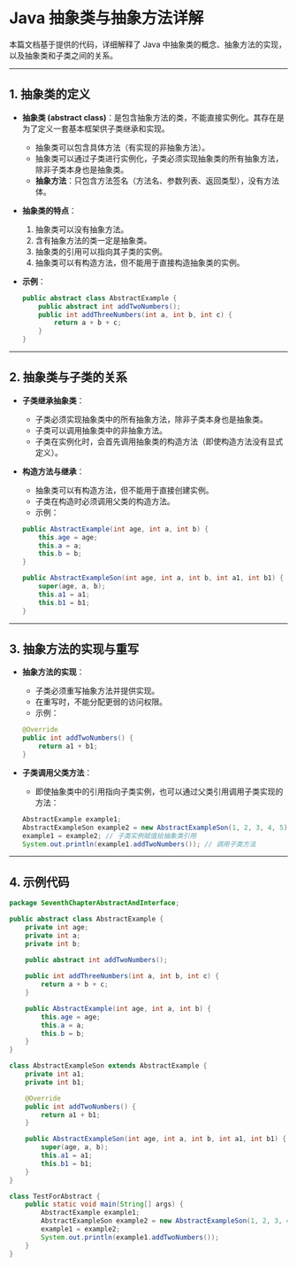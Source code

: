 
# Java 抽象类与抽象方法详解

本篇文档基于提供的代码，详细解释了 Java 中抽象类的概念、抽象方法的实现，以及抽象类和子类之间的关系。

---

## 1. 抽象类的定义

- **抽象类 (abstract class)**：是包含抽象方法的类，不能直接实例化。其存在是为了定义一套基本框架供子类继承和实现。
    - 抽象类可以包含具体方法（有实现的非抽象方法）。
    - 抽象类可以通过子类进行实例化，子类必须实现抽象类的所有抽象方法，除非子类本身也是抽象类。
    - **抽象方法**：只包含方法签名（方法名、参数列表、返回类型），没有方法体。

- **抽象类的特点**：
    1. 抽象类可以没有抽象方法。
    2. 含有抽象方法的类一定是抽象类。
    3. 抽象类的引用可以指向其子类的实例。
    4. 抽象类可以有构造方法，但不能用于直接构造抽象类的实例。

- **示例**：
    ```java
    public abstract class AbstractExample {
        public abstract int addTwoNumbers();
        public int addThreeNumbers(int a, int b, int c) {
            return a + b + c;
        }
    }
    ```

---

## 2. 抽象类与子类的关系

- **子类继承抽象类**：
    - 子类必须实现抽象类中的所有抽象方法，除非子类本身也是抽象类。
    - 子类可以调用抽象类中的非抽象方法。
    - 子类在实例化时，会首先调用抽象类的构造方法（即使构造方法没有显式定义）。

- **构造方法与继承**：
    - 抽象类可以有构造方法，但不能用于直接创建实例。
    - 子类在构造时必须调用父类的构造方法。
    - 示例：
    ```java
    public AbstractExample(int age, int a, int b) {
        this.age = age;
        this.a = a;
        this.b = b;
    }

    public AbstractExampleSon(int age, int a, int b, int a1, int b1) {
        super(age, a, b);
        this.a1 = a1;
        this.b1 = b1;
    }
    ```

---

## 3. 抽象方法的实现与重写

- **抽象方法的实现**：
    - 子类必须重写抽象方法并提供实现。
    - 在重写时，不能分配更弱的访问权限。
    - 示例：
    ```java
    @Override
    public int addTwoNumbers() {
        return a1 + b1;
    }
    ```

- **子类调用父类方法**：
    - 即使抽象类中的引用指向子类实例，也可以通过父类引用调用子类实现的方法：
    ```java
    AbstractExample example1;
    AbstractExampleSon example2 = new AbstractExampleSon(1, 2, 3, 4, 5);
    example1 = example2; // 子类实例赋值给抽象类引用
    System.out.println(example1.addTwoNumbers()); // 调用子类方法
    ```

---

## 4. 示例代码

```java
package SeventhChapterAbstractAndInterface;

public abstract class AbstractExample {
    private int age;
    private int a;
    private int b;

    public abstract int addTwoNumbers();
    
    public int addThreeNumbers(int a, int b, int c) {
        return a + b + c;
    }

    public AbstractExample(int age, int a, int b) {
        this.age = age;
        this.a = a;
        this.b = b;
    }
}

class AbstractExampleSon extends AbstractExample {
    private int a1;
    private int b1;

    @Override
    public int addTwoNumbers() {
        return a1 + b1;
    }

    public AbstractExampleSon(int age, int a, int b, int a1, int b1) {
        super(age, a, b);
        this.a1 = a1;
        this.b1 = b1;
    }
}

class TestForAbstract {
    public static void main(String[] args) {
        AbstractExample example1;
        AbstractExampleSon example2 = new AbstractExampleSon(1, 2, 3, 4, 5);
        example1 = example2;
        System.out.println(example1.addTwoNumbers());
    }
}
```

